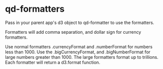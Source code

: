 # qd-formatters

Pass in your parent app's d3 object to qd-formatter to use the formatters. 

Formatters will add comma separation, and dollar sign for currency formatters.

Use normal formatters .currencyFormat and .numberFormat for numbers less than 1000. Use the .bigCurrencyFormat, and .bigNumberFormat for large numbers greater than 1000. The large formatters format up to trillions. Each formatter will return a d3.format function.
